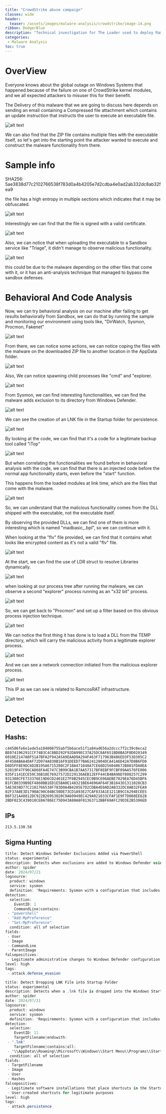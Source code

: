 ```yaml
---
title: "CrowdStrike abuse campaign"
classes: wide
header:
  teaser: /assets/images/malware-analysis/crowdstrike/image-14.png
ribbon: DodgerBlue
description: "Technical investigation for The Loader used to deploy RamcosRat during a CrowdStrike abuse campaign..."
categories:
 - Malware Analysis
toc: true
---
```


# OverView

Everyone knows about the global outage on Windows Systems that happened because of the failure on one of CrowdStrike kernel modules, and we all expected attackers to misuser this for their benefit.

The Delivery of this malware that we are going to discuss here depends on sending an email containing a Compressed file attachment which contains an update instruction that instructs the user to execute an executable file.

![alt text](/assets/images/malware-analysis/crowdstrike/image-1.png)

We can also find that the ZIP file contains multiple files with the executable itself, so let's get into the starting point the attacker wanted to execute and construct the malware functionality from there.

# Sample info

SHA256: 5ae3838d77c2102766538f783d0a4b4205e7d2cdba4e0ad2ab332dc8ab32fea9

the file has a high entropy in multiple sections which indicates that it may be obfuscated.

![alt text](/assets/images/malware-analysis/crowdstrike/image.png)

Interestingly we can find that the file is signed with a valid certificate.

![alt text](/assets/images/malware-analysis/crowdstrike/image-2.png)

Also, we can notice that when uploading the executable to a Sandbox service like "Triage", it didn't manage to observe malicious functionality.

![alt text](/assets/images/malware-analysis/crowdstrike/image-3.png)

this could be due to the malware depending on the other files that come with it, or it has an anti-analysis technique that managed to bypass the sandbox defenses.


# Behavioral And Code Analysis
Now, we can try behavioral analysis on our machine after failing to get results behaviorally from Sandbox, we can do that by running the sample and monitoring our environment using tools like, "DirWatch, Sysmon, Procmon, Fakenet"

![alt text](/assets/images/malware-analysis/crowdstrike/image-4.png)

From there, we can notice some actions, we can notice coping the files with the malware on the downloaded ZIP file to another location in the AppData folder.

![alt text](/assets/images/malware-analysis/crowdstrike/image-5.png)

Also, We can notice spawning child processes like "cmd" and "explorer.

![alt text](/assets/images/malware-analysis/crowdstrike/image-6.png)

From Sysmon, we can find interesting functionalities, we can find the malware adds exclusion to its directory from Windows Defender.

![alt text](/assets/images/malware-analysis/crowdstrike/image-7.png)

We can see the creation of an LNK file in the Startup folder for persistence.

![alt text](/assets/images/malware-analysis/crowdstrike/image-8.png)


By looking at the code, we can find that it's a code for a legitimate backup tool called "iTop"

![alt text](/assets/images/malware-analysis/crowdstrike/image-9.png)

But when correlating the functionalities we found before in behavioral analysis with the code, we can find that there is an injected code before the normal app functionality starts, even before the "start" function.

This happens from the loaded modules at link time, which are the files that come with the malware.

![alt text](/assets/images/malware-analysis/crowdstrike/image-10.png)

So, we can understand that the malicious functionality comes from the DLL shipped with the executable, not the executable itself.

By observing the provided DLLs, we can find one of them is more interesting which is named "madbasic_.bpl", so we can continue with it.

When looking at the "flv" file provided, we can find that it contains what looks like encrypted content as it's not a valid "flv" file.

![alt text](/assets/images/malware-analysis/crowdstrike/image-12.png)

At the start, we can find the use of LDR struct to resolve Libraries dynamically.

![alt text](/assets/images/malware-analysis/crowdstrike/image-11.png)

when looking at our process tree after running the malware, we can observe a second "explorer" process running as an "x32 bit" process.

![alt text](/assets/images/malware-analysis/crowdstrike/image-14.png)

So, we can get back to "Procmon" and set up a filter based on this obvious process injection technique.

![alt text](/assets/images/malware-analysis/crowdstrike/image-15.png)

We can notice the first thing it has done is to load a DLL from the TEMP directory, which will carry the malicious activity from a legitimate explorer process.

![alt text](/assets/images/malware-analysis/crowdstrike/image-16.png)

And we can see a network connection initiated from the malicious explorer process.

![alt text](/assets/images/malware-analysis/crowdstrike/image-17.png)

This IP as we can see is related to RamcosRAT infrastructure.

![alt text](/assets/images/malware-analysis/crowdstrike/image-18.png)

# Detection

## Hashs:

```
c44506fe6e1ede5a104008755abf5b6ace51f1a84ad656a2dccc7f2c39c0eca2
BE074196291CCF74B3C4C8BD292F92DA99EC37A25DC8AF651BD0BA3F0D020349
6010E2147A0F51A7BFA2F942A5A9EAAD9A294F463F717963B486ED3F53D305C2
4F450ABAA4DAF72D974A830B16F91DEED77BA62412804DCA41A6D42A7D8B6FD0
D6D5FF8E9DC6D2B195A6715280C2F1BA471048A7CE68D256040672B801FDA0EA
52019F47F96CA868FA4E747C3B99CBA1B7AA57317BF8EBF9FCBF09AA576FE006
835F1141ECE59C36B18E76927572D229136AEB12EFF44CB4BA98D7808257C299
931308CFE733376E19D6CD2401E27F8B2945CEC0B9C696AEBE7029EA76D45BF6
B1FCB0339B9EF4860BB1ED1E5BA0E148321BE64696AF64F3B1643D1311028CB3
5AE3838D77C2102766538F783D0A4B4205E7D2CDBA4E0AD2AB332DC8AB32FEA9
02F37A8E3D1790AC90C04BC50DE73CD1A93E27CAF833A1E1211B9CC6294ECEE5
B6F321A48812DC922B26953020C9A60949EC429A921033CFAF1E9F7D088EE628
2BDF023C439010CE0A786EC75D943A80A8F01363712BBF69AFC29D3E2B5306ED
```

## IPs

```
213.5.130.58
```

## Sigma Hunting

```cs
title: Detect Windows Defender Exclusions Added via PowerShell
status: experimental
description: Detects when exclusions are added to Windows Defender using PowerShell.
author: spider
date: 2024/07/21
logsource:
  product: windows
  service: sysmon
  definition: 'Requirements: Sysmon with a configuration that includes event ID 1 (process creation)'
detection:
  selection:
    EventID: 1
    CommandLine|contains:
 - "powershell"
 - "Add-MpPreference"
 - "Set-MpPreference"
  condition: all of selection
fields:
 - User
 - Image
 - CommandLine
 - ParentImage
falsepositives:
 - Legitimate administrative changes to Windows Defender configuration
level: high
tags:
 - attack.defense_evasion
```


```cs
title: Detect Dropping LNK File into Startup Folder
status: experimental
description: Detects when a .lnk file is dropped into the Windows Startup folder, a common persistence technique.
author: spider
date: 2024/07/21
logsource:
  product: windows
  service: sysmon
  definition: 'Requirements: Sysmon with a configuration that includes event ID 11 (file creation)'
detection:
  selection:
    EventID: 11
    TargetFilename|endswith: 
 - '.lnk'
    TargetFilename|contains|all: 
 - '\\AppData\\Roaming\\Microsoft\\Windows\\Start Menu\\Programs\\Startup\\'
  condition: all of selection
fields:
 - TargetFilename
 - Image
 - User
 - Hashes
falsepositives:
 - Legitimate software installations that place shortcuts in the Startup folder
 - User-created shortcuts for legitimate purposes
level: high
tags:
 - attack.persistence
```
